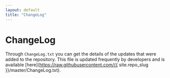 ```yaml
---
layout: default
title: "ChangeLog"
---
```

# ChangeLog

Through `ChangeLog.txt` you can get the details of the updates that were added
to the repository. This file is updated frequently by developers and is
available [here](https://raw.githubusercontent.com/{{ site.repo_slug }}/master/ChangeLog.txt).
